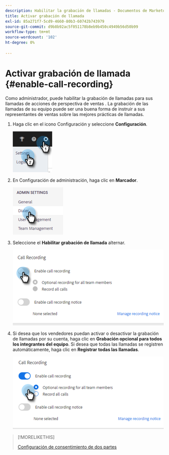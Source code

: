 ```yaml
---
description: Habilitar la grabación de llamadas - Documentos de Marketo - Documentación del producto
title: Activar grabación de llamada
exl-id: 85a271f7-5cd9-4660-80b3-60742b743979
source-git-commit: d9b8b92ac5f051178b8eb9b450c4949b56d50b99
workflow-type: tm+mt
source-wordcount: '102'
ht-degree: 0%

---
```


# Activar grabación de llamada {#enable-call-recording}

Como administrador, puede habilitar la grabación de llamadas para sus llamadas de acciones de perspectiva de ventas . La grabación de las llamadas de su equipo puede ser una buena forma de instruir a sus representantes de ventas sobre las mejores prácticas de llamadas.

1. Haga clic en el icono Configuración y seleccione **Configuración**.

   ![](assets/enable-call-recording-1.png)

1. En Configuración de administración, haga clic en **Marcador**.

   ![](assets/enable-call-recording-2.png)

1. Seleccione el **Habilitar grabación de llamada** alternar.

   ![](assets/enable-call-recording-3.png)

1. Si desea que los vendedores puedan activar o desactivar la grabación de llamadas por su cuenta, haga clic en **Grabación opcional para todos los integrantes del equipo**. Si desea que todas las llamadas se registren automáticamente, haga clic en **Registrar todas las llamadas**.

   ![](assets/enable-call-recording-4.png)

>[!MORELIKETHIS]
>
>[Configuración de consentimiento de dos partes](/help/marketo/product-docs/marketo-sales-insight/actions/phone/two-party-consent-settings.md)
